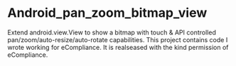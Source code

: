 # Android_pan_zoom_bitmap_view
Extend android.view.View to show a bitmap with touch &amp; API controlled pan/zoom/auto-resize/auto-rotate capabilities.
This project contains code I wrote working for eCompliance. It is realseased with the kind permission of eCompliance.
